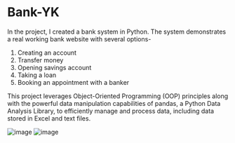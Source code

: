 # Bank-YK
In the project, I created a bank system in Python.
The system demonstrates a real working bank website with several options-
1. Creating an account
2. Transfer money
3. Opening savings account
4. Taking a loan
5. Booking an appointment with a banker

This project leverages Object-Oriented Programming (OOP) principles along with the powerful data manipulation capabilities of pandas, a Python Data Analysis Library, to efficiently manage and process data, including data stored in Excel and text files.

![image](https://github.com/yaelkeidar/Bank-YK/assets/154610976/28cb8e7c-6cde-4269-9d19-9b77cfaf7a97)
![image](https://github.com/yaelkeidar/Bank-YK/assets/154610976/9210a529-4858-4b44-97e2-898f71a3f6d3)
